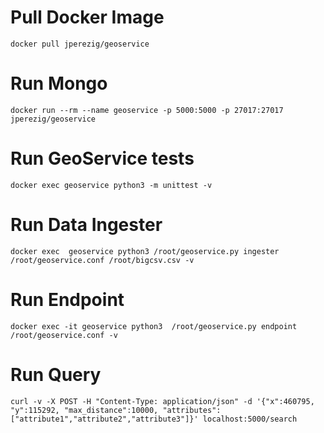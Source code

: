 # Pull Docker Image
```docker pull jperezig/geoservice```

# Run Mongo
 ```docker run --rm --name geoservice -p 5000:5000 -p 27017:27017 jperezig/geoservice```

# Run GeoService tests
 ```docker exec geoservice python3 -m unittest -v```

# Run Data Ingester
 ```docker exec  geoservice python3 /root/geoservice.py ingester /root/geoservice.conf /root/bigcsv.csv -v```

# Run Endpoint 
 ```docker exec -it geoservice python3  /root/geoservice.py endpoint /root/geoservice.conf -v```

 # Run Query
 ```curl -v -X POST -H "Content-Type: application/json" -d '{"x":460795, "y":115292, "max_distance":10000, "attributes": ["attribute1","attribute2","attribute3"]}' localhost:5000/search```
